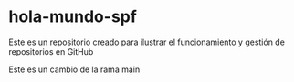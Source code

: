 # hola-mundo-spf
Este es un repositorio creado para ilustrar el funcionamiento y gestión de repositorios en GitHub

Este es un cambio de la rama main
